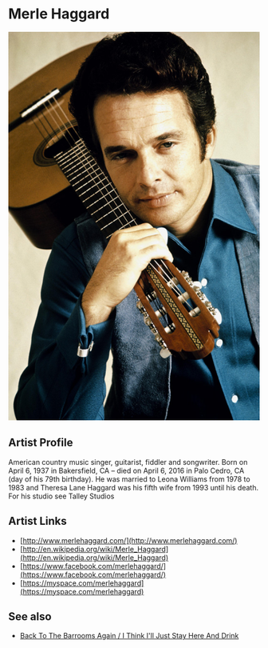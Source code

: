 # Merle Haggard

![](../../assets/artists/Merle_Haggard.png)

## Artist Profile

American country music singer, guitarist, fiddler and songwriter.
Born on April 6, 1937 in Bakersfield, CA – died on April 6, 2016 in Palo Cedro, CA (day of his 79th birthday).
He was married to Leona Williams from 1978 to 1983 and Theresa Lane Haggard was his fifth wife from 1993 until his death.
For his studio see Talley Studios

## Artist Links

- [http://www.merlehaggard.com/](http://www.merlehaggard.com/)
- [http://en.wikipedia.org/wiki/Merle_Haggard](http://en.wikipedia.org/wiki/Merle_Haggard)
- [https://www.facebook.com/merlehaggard/](https://www.facebook.com/merlehaggard/)
- [https://myspace.com/merlehaggard](https://myspace.com/merlehaggard)


## See also

- [Back To The Barrooms Again / I Think I'll Just Stay Here And Drink](Back_To_The_Barrooms_Again_-_I_Think_Ill_Just_Stay_Here_And_Drink.md)
